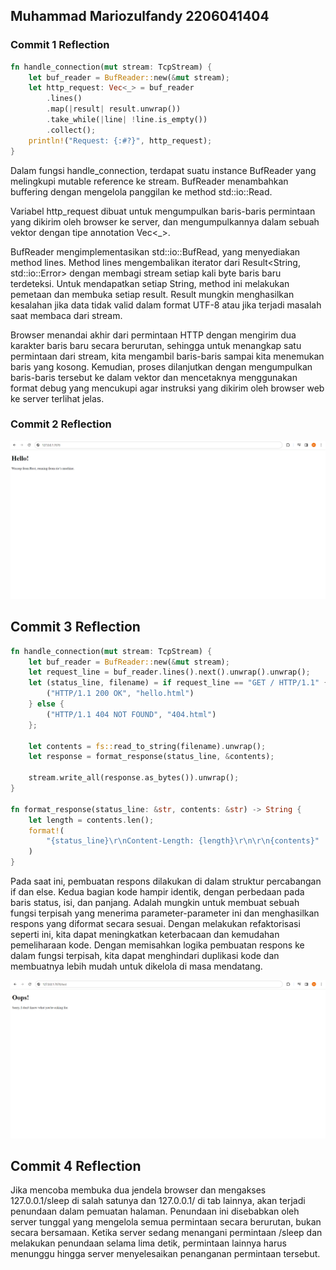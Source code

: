 ## Muhammad Mariozulfandy 2206041404

### Commit 1 Reflection
```rust
fn handle_connection(mut stream: TcpStream) { 
    let buf_reader = BufReader::new(&mut stream);
    let http_request: Vec<_> = buf_reader 
        .lines() 
        .map(|result| result.unwrap())
        .take_while(|line| !line.is_empty()) 
        .collect();
    println!("Request: {:#?}", http_request);
}
```

Dalam fungsi handle_connection, terdapat suatu instance BufReader yang melingkupi mutable reference ke stream. BufReader menambahkan buffering dengan mengelola panggilan ke method std::io::Read.

Variabel http_request dibuat untuk mengumpulkan baris-baris permintaan yang dikirim oleh browser ke server, dan mengumpulkannya dalam sebuah vektor dengan tipe annotation Vec<_>.

BufReader mengimplementasikan std::io::BufRead, yang menyediakan method lines. Method lines mengembalikan iterator dari Result<String, std::io::Error> dengan membagi stream setiap kali byte baris baru terdeteksi. Untuk mendapatkan setiap String, method ini melakukan pemetaan dan membuka setiap result. Result mungkin menghasilkan kesalahan jika data tidak valid dalam format UTF-8 atau jika terjadi masalah saat membaca dari stream.

Browser menandai akhir dari permintaan HTTP dengan mengirim dua karakter baris baru secara berurutan, sehingga untuk menangkap satu permintaan dari stream, kita mengambil baris-baris sampai kita menemukan baris yang kosong. Kemudian, proses dilanjutkan dengan mengumpulkan baris-baris tersebut ke dalam vektor dan mencetaknya menggunakan format debug yang mencukupi agar instruksi yang dikirim oleh browser web ke server terlihat jelas.

### Commit 2 Reflection

![Commit 2 screen capture](/assets/images/commit2.png)

## Commit 3 Reflection

```rust
fn handle_connection(mut stream: TcpStream) { 
    let buf_reader = BufReader::new(&mut stream);
    let request_line = buf_reader.lines().next().unwrap().unwrap();
    let (status_line, filename) = if request_line == "GET / HTTP/1.1" {
        ("HTTP/1.1 200 OK", "hello.html")
    } else {
        ("HTTP/1.1 404 NOT FOUND", "404.html")
    };

    let contents = fs::read_to_string(filename).unwrap();
    let response = format_response(status_line, &contents);

    stream.write_all(response.as_bytes()).unwrap();
}

fn format_response(status_line: &str, contents: &str) -> String {
    let length = contents.len();
    format!(
        "{status_line}\r\nContent-Length: {length}\r\n\r\n{contents}"
    )
}
```
Pada saat ini, pembuatan respons dilakukan di dalam struktur percabangan if dan else. Kedua bagian kode hampir identik, dengan perbedaan pada baris status, isi, dan panjang. Adalah mungkin untuk membuat sebuah fungsi terpisah yang menerima parameter-parameter ini dan menghasilkan respons yang diformat secara sesuai. Dengan melakukan refaktorisasi seperti ini, kita dapat meningkatkan keterbacaan dan kemudahan pemeliharaan kode. Dengan memisahkan logika pembuatan respons ke dalam fungsi terpisah, kita dapat menghindari duplikasi kode dan membuatnya lebih mudah untuk dikelola di masa mendatang.

![Commit 3 screen capture](/assets/images/commit3.png)

## Commit 4 Reflection

Jika mencoba membuka dua jendela browser dan mengakses 127.0.0.1/sleep di salah satunya dan 127.0.0.1/ di tab lainnya, akan terjadi penundaan dalam pemuatan halaman. Penundaan ini disebabkan oleh server tunggal yang mengelola semua permintaan secara berurutan, bukan secara bersamaan. Ketika server sedang menangani permintaan /sleep dan melakukan penundaan selama lima detik, permintaan lainnya harus menunggu hingga server menyelesaikan penanganan permintaan tersebut.